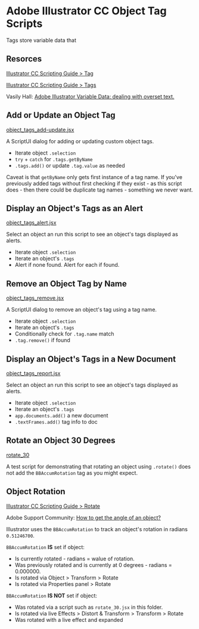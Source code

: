 # Adobe Illustrator CC Object Tag Scripts

Tags store variable data that 

## Resorces

[Illustrator CC Scripting Guide > Tag](https://illustrator-scripting-guide.readthedocs.io/jsobjref/Tag/#tag)

[Illustrator CC Scripting Guide > Tags](https://illustrator-scripting-guide.readthedocs.io/jsobjref/Tags/#tags)

Vasily Hall: [Adobe Illustrator Variable Data​: dealing with overset text.](https://www.linkedin.com/pulse/adobe-illustrator-variable-data-dealing-overset-text-vasily-hall)


## Add or Update an Object Tag

[object_tags_add-update.jsx](https://github.com/wcDogg/Illustrator-CC-ScriptUI-for-Dummies/tree/master/Object-Tag-Scripts/object_tags_add-update.jsx)

A ScriptUI dialog for adding or updating custom object tags. 

* Iterate object `.selection`
* `try` + `catch` for `.tags.getByName`
* `.tags.add()` or update `.tag.value` as needed

Caveat is that `getByName` only gets first instance of a tag name. If you've previously added tags without first checking if they exist - as this script does - then there could be duplicate tag names - something we never want.


## Display an Object's Tags as an Alert

[object_tags_alert.jsx](https://github.com/wcDogg/Illustrator-CC-ScriptUI-for-Dummies/tree/master/Object-Tag-Scripts/object_tags_alert.jsx)

Select an object an run this script to see an object's tags displayed as alerts. 

* Iterate object `.selection`
* Iterate an object's `.tags`
* Alert if none found. Alert for each if found.


## Remove an Object Tag by Name

[object_tags_remove.jsx](https://github.com/wcDogg/Illustrator-CC-ScriptUI-for-Dummies/tree/master/Object-Tag-Scripts/object_tags_remove.jsx)

A ScriptUI dialog to remove an object's tag using a tag name. 

* Iterate object `.selection`
* Iterate an object's `.tags`
* Conditionally check for `.tag.name` match
* `.tag.remove()` if found


## Display an Object's Tags in a New Document

[object_tags_report.jsx](https://github.com/wcDogg/Illustrator-CC-ScriptUI-for-Dummies/tree/master/Object-Tag-Scripts/object_tags_report.jsx)

Select an object an run this script to see an object's tags displayed as alerts. 

* Iterate object `.selection`
* Iterate an object's `.tags`
* `app.documents.add()` a new document
* `.textFrames.add()` tag info to doc


## Rotate an Object 30 Degrees

[rotate_30](https://github.com/wcDogg/Illustrator-CC-ScriptUI-for-Dummies/tree/master/Object-Tag-Scripts/rotate_30.jsx)

A test script for demonstrating that rotating an object using `.rotate()` does not add the `BBAccumRotation` tag as you might expect. 


## Object Rotation

[Illustrator CC Scripting Guide > Rotate](https://illustrator-scripting-guide.readthedocs.io/jsobjref/PageItem/?highlight=rotate#pageitem-rotate)

Adobe Support Community: [How to get the angle of an object?](https://community.adobe.com/t5/illustrator/how-to-get-the-angle-of-an-object/td-p/8803169?page=1)

Illustrator uses the `BBAccumRotation` to track an object's rotation in radians `0.51246700`.

`BBAccumRotation` **IS** set if object:

* Is currently rotated - radians = walue of rotation.
* Was previously rotated and is currently at 0 degrees - radians = 0.000000.
* Is rotated via Object > Transform > Rotate
* Is rotated via Properties panel > Rotate

`BBAccumRotation` **IS NOT** set if object:

* Was rotated via a script such as `rotate_30.jsx` in this folder. 
* Is rotated via live Effects > Distort & Transform > Transform > Rotate
* Was rotated with a live effect and expanded



